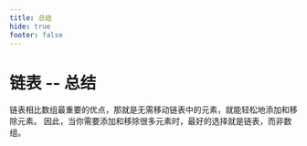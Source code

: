 ```yaml
---
title: 总结
hide: true
footer: false
---
```


# 链表 -- 总结

链表相比数组最重要的优点，那就是无需移动链表中的元素，就能轻松地添加和移除元素。
因此，当你需要添加和移除很多元素时，最好的选择就是链表，而非数组。

